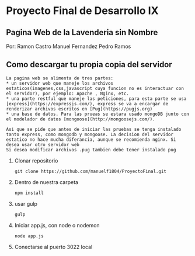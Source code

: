# Proyecto Final de Desarrollo IX ##

## Pagina Web de la Lavenderia sin Nombre ##


Por: Ramon Castro
     Manuel Fernandez
     Pedro Ramos 


## Como descargar tu propia copia del servidor  ##

    La pagina web se alimenta de tres partes: 
    * un servidor web que maneje los archivos estaticos(imagenes,css,javascript cuya funcion no es interactuar con el servidor), por ejemplo: Apache , Nginx, etc.
    * una parte restful que maneje las peticiones, para esta parte se usa [express](https://expressjs.com/), express se va a encargar de renderizar archivos escritos en [Pug](https://pugjs.org)
    * una base de datos. Para las prueas se estara usado mongoDB junto con el modelador de datos [mongoose](http://mongoosejs.com/).

    Asi que se pide que antes de iniciar las pruebas se tenga instalado tanto express, como mongodb y mongoose. La decision del servidor estatico no hace mucha diferancia, aunque se recomienda nginx. Si desea usar otro servidor web
    Si desea modificar archivos .pug tambien debe tener instalado pug 
 
 1. Clonar repositorio

    ``` 
    git clone https://github.com/manuelf1804/ProyectoFinal.git

    ```
 2. Dentro de nuestra carpeta

    ``` 
    npm install

    ```
 3. usar gulp
    
    ``` 
    gulp

    ```

 4. Iniciar app.js, con node o nodemon 
 
    ``` 
    node app.js

    ```
 5. Conectarse al puerto 3022 local 

    